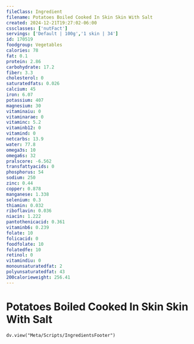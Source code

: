 ```yaml
---
fileClass: Ingredient
filename: Potatoes Boiled Cooked In Skin Skin With Salt
created: 2024-12-21T19:27:02-06:00
cssclasses: ['nutFact']
servings: ['Default | 100g','1 skin | 34']
id: 170519
foodgroup: Vegetables
calories: 78
fat: 0.1
protein: 2.86
carbohydrate: 17.2
fiber: 3.3
cholesterol: 0
saturatedfats: 0.026
calcium: 45
iron: 6.07
potassium: 407
magnesium: 30
vitaminaiu: 0
vitaminarae: 0
vitaminc: 5.2
vitaminb12: 0
vitamind: 0
netcarbs: 13.9
water: 77.8
omega3s: 10
omega6s: 32
pralscore: -6.562
transfattyacids: 0
phosphorus: 54
sodium: 250
zinc: 0.44
copper: 0.878
manganese: 1.338
selenium: 0.3
thiamin: 0.032
riboflavin: 0.036
niacin: 1.222
pantothenicacid: 0.361
vitaminb6: 0.239
folate: 10
folicacid: 0
foodfolate: 10
folatedfe: 10
retinol: 0
vitamindiu: 0
monounsaturatedfat: 2
polyunsaturatedfat: 43
200calorieweight: 256.41
---
```


# Potatoes Boiled Cooked In Skin Skin With Salt

```dataviewjs
dv.view("Meta/Scripts/IngredientsFooter")
```
